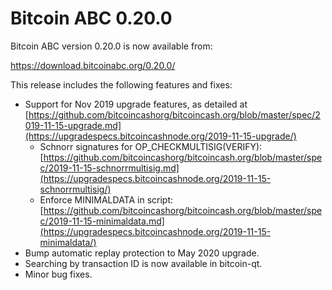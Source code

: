 Bitcoin ABC 0.20.0
==================

Bitcoin ABC version 0.20.0 is now available from:

  <https://download.bitcoinabc.org/0.20.0/>

This release includes the following features and fixes:

 - Support for Nov 2019 upgrade features, as detailed at [https://github.com/bitcoincashorg/bitcoincash.org/blob/master/spec/2019-11-15-upgrade.md](https://upgradespecs.bitcoincashnode.org/2019-11-15-upgrade/)
    - Schnorr signatures for OP_CHECKMULTISIG(VERIFY): [https://github.com/bitcoincashorg/bitcoincash.org/blob/master/spec/2019-11-15-schnorrmultisig.md](https://upgradespecs.bitcoincashnode.org/2019-11-15-schnorrmultisig/)
    - Enforce MINIMALDATA in script: [https://github.com/bitcoincashorg/bitcoincash.org/blob/master/spec/2019-11-15-minimaldata.md](https://upgradespecs.bitcoincashnode.org/2019-11-15-minimaldata/)
 - Bump automatic replay protection to May 2020 upgrade.
 - Searching by transaction ID is now available in bitcoin-qt.
 - Minor bug fixes.
